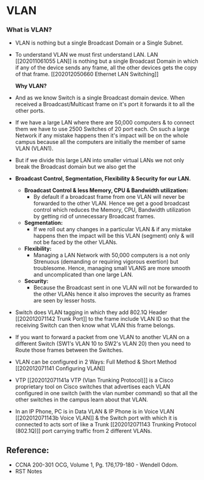 # VLAN

### What is VLAN?

* VLAN is nothing but a single Broadcast Domain or a Single Subnet.
* To understand VLAN we must first understand LAN. LAN \[\[202011061055 LAN\]\] is nothing but a single Broadcast Domain in which if any of the device sends any frame, all the other devices gets the copy of that frame. \[\[202012050660 Ethernet LAN Switching\]\]

  **Why VLAN?**

* And as we know Switch is a single Broadcast domain device. When received a Broadcast/Multicast frame on it's port it forwards it to all the other ports.
* If we have a large LAN where there are 50,000 computers & to connect them we have to use 2500 Switches of 20 port each. On such a large Network if any mistake happens then it's impact will be on the whole campus because all the computers are initially the member of same VLAN \(VLAN1\).
* But if we divide this large LAN into smaller virtual LANs we not only break the Broadcast domain but we also get the 
* **Broadcast Control, Segmentation, Flexibility & Security for our LAN.**
  * **Broadcast Control & less Memory, CPU & Bandwidth utilization:**
    * By default if a broadcast frame from one VLAN will never be forwarded to the other VLAN. Hence we get a good broadcast control which reduces the Memory, CPU, Bandwidth utilization by getting rid of unnecessary Broadcast frames.
  * **Segmentation:**
    * If we roll out any changes in a particular VLAN & if any mistake happens then the impact will be this VLAN \(segment\) only & will not be faced by the other VLANs.
  * **Flexibility:**
    * Managing a LAN Network with 50,000 computers is a not only Strenuous \(demanding or requiring vigorous exertion\) but troublesome. Hence, managing small VLANS are more smooth and uncomplicated than one large LAN.
  * **Security:**
    * Because the Broadcast sent in one VLAN will not be forwarded to the other VLANs hence it also improves the security as frames are seen by lesser hosts.
* Switch does VLAN tagging in which they add 802.1Q Header \[\[202012071142 Trunk Port\]\] to the frame  include VLAN ID so that the receiving Switch can then know what VLAN this frame belongs. 
* If you want to forward a packet from one VLAN to another VLAN on a different Switch \(SW1's VLAN 10 to SW2's VLAN 20\)  then you need to Route those frames between the Switches.
* VLAN can be configured in 2 Ways: Full Method & Short Method \[\[202012071141 Configuring VLAN\]\]
* VTP \[\[202012071141a VTP \(Vlan Trunking Protocol\)\]\] is a Cisco proprietary tool on Cisco switches that advertises each VLAN configured in one switch \(with the vlan number command\) so that all the other switches in the campus learn about that VLAN. 
* In an IP Phone, PC is in Data VLAN & IP Phone is in Voice VLAN \[\[202012071143b Voice VLAN\]\] & the Switch port with which it is connected to acts sort of like a Trunk \[\[202012071143 Trunking Protocol \(802.1Q\)\]\] port carrying traffic from 2 different VLANs.

## Reference:

* CCNA 200-301 OCG, Volume 1, Pg. 176,179-180 - Wendell Odom. 
* RST Notes

